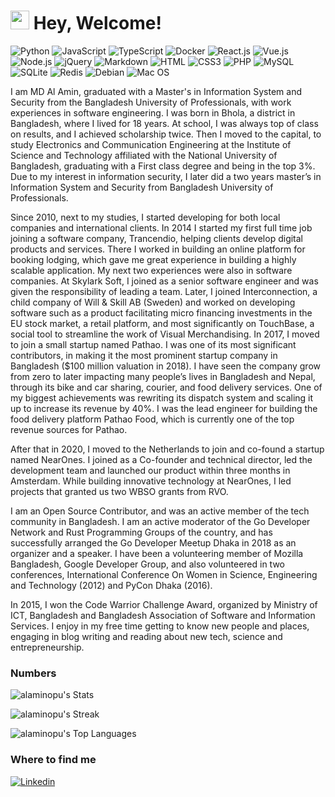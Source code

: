 <h1><img src="https://emojis.slackmojis.com/emojis/images/1531849430/4246/blob-sunglasses.gif?1531849430" width="30"/> Hey, Welcome!</h1>

![Python](https://img.shields.io/badge/Python-3776AB?style=flat-square&logo=python&logoColor=white)
![JavaScript](https://img.shields.io/badge/JavaScript-F7DF1E?style=flat-square&logo=javascript&logoColor=black)
![TypeScript](https://img.shields.io/badge/TypeScript-007ACC?style=flat-square&logo=typescript&logoColor=white)
![Docker](https://img.shields.io/badge/Docker-0CC1F3?style=flat-square&logo=docker&logoColor=white)
![React.js](https://img.shields.io/badge/React.js-0081CB?style=flat-square&logo=react&logoColor=61DAFB)
![Vue.js](https://img.shields.io/badge/Vue.js-35495E?style=flat-square&logo=vue.js&logoColor=4FC08D)
![Node.js](https://img.shields.io/badge/Node.js-43853D?style=flat-square&logo=node.js&logoColor=white)
![jQuery](https://img.shields.io/badge/jQuery-0769AD?style=flat-square&logo=jquery&logoColor=white)
![Markdown](https://img.shields.io/badge/Markdown-000000?style=flat-square&logo=markdown&logoColor=white)
![HTML](https://img.shields.io/badge/HTML5-E34F26?style=flat-square&logo=html5&logoColor=white)
![CSS3](https://img.shields.io/badge/CSS3-1572B6?style=flat-square&logo=css3&logoColor=white)
![PHP](https://img.shields.io/badge/PHP-777BB4?style=flat-square&logo=php&logoColor=white)
![MySQL](https://img.shields.io/badge/MySQL-005C84?style=flat-square&logo=mysql&logoColor=white)
![SQLite](https://img.shields.io/badge/SQLite-07405E?style=flat-square&logo=sqlite&logoColor=white)
![Redis](https://img.shields.io/badge/redis-%23DD0031.svg?&style=flat-square&logo=redis&logoColor=white)
![Debian](https://img.shields.io/badge/Debian-A81D33?style=flat-square&logo=debian&logoColor=white)
![Mac OS](https://img.shields.io/badge/macOS-000000?style=flat-square&logo=apple&logoColor=white)

I am MD Al Amin, graduated with a Master's in Information System and Security from the Bangladesh University of Professionals, with work experiences in software engineering. I was born in Bhola, a district in Bangladesh, where I lived for 18 years. At school, I was always top of class on results, and I achieved scholarship twice. Then I moved to the capital, to study Electronics and Communication Engineering at the Institute of Science and Technology affiliated with the National University of Bangladesh, graduating with a First class degree and being in the top 3%. Due to my interest in information security, I later did a two years master’s in Information System and Security from Bangladesh University of Professionals.

Since 2010, next to my studies, I started developing for both local companies and international clients. In 2014 I started my first full time job joining a software company, Trancendio, helping clients develop digital products and services. There I worked in building an online platform for booking lodging, which gave me great experience in building a highly scalable application.
My next two experiences were also in software companies. At Skylark Soft, I joined as a senior software engineer and was given the responsibility of leading a team. Later, I joined Interconnection, a child company of Will & Skill AB (Sweden) and worked on developing software such as a product facilitating micro financing investments in the EU stock market, a retail platform, and most significantly on TouchBase, a social tool to streamline the work of Visual Merchandising.
In 2017, I moved to join a small startup named Pathao. I was one of its most significant contributors, in making it the most prominent startup company in Bangladesh ($100 million valuation in 2018). I have seen the company grow from zero to later impacting many people’s lives in Bangladesh and Nepal, through its bike and car sharing, courier, and food delivery services. One of my biggest achievements was rewriting its dispatch system and scaling it up to increase its revenue by 40%. I was the lead engineer for building the food delivery platform Pathao Food, which is currently one of the top revenue sources for Pathao.

After that in 2020, I moved to the Netherlands to join and co-found a startup named NearOnes. I joined as a Co-founder and technical director, led the development team and launched our product within three months in Amsterdam. While building innovative technology at NearOnes, I led projects that granted us two WBSO grants from RVO.

I am an Open Source Contributor, and was an active member of the tech community in Bangladesh. I am an active moderator of the Go Developer Network and Rust Programming Groups of the country, and has successfully arranged the Go Developer Meetup Dhaka in 2018 as an organizer and a speaker. I have been a volunteering member of Mozilla Bangladesh, Google Developer Group, and also volunteered in two conferences, International Conference On Women in Science, Engineering and Technology (2012) and PyCon Dhaka (2016).

In 2015, I won the Code Warrior Challenge Award, organized by Ministry of ICT, Bangladesh and Bangladesh Association of Software and Information Services.
I enjoy in my free time getting to know new people and places, engaging in blog writing and reading about new tech, science and entrepreneurship.

### Numbers

![alaminopu's Stats](https://github-readme-stats.vercel.app/api?username=alaminopu&theme=darcula&show_icons=true&hide_border=true&count_private=true)

![alaminopu's Streak](https://github-readme-streak-stats.herokuapp.com/?user=alaminopu&theme=darcula&hide_border=true)

![alaminopu's Top Languages](https://github-readme-stats.vercel.app/api/top-langs/?username=alaminopu&theme=darcula&show_icons=true&hide_border=true&layout=compact)

### Where to find me

[![Linkedin](https://img.shields.io/badge/LinkedIn-0077B5?style=flat-square&logo=linkedin&logoColor=white)](https://www.linkedin.com/in/alaminopu/)
